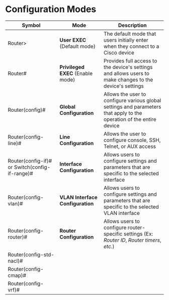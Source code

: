 # Configuration Modes

| Symbol                                         | Mode                              | Description                                                                                                          |     
| ---------------------------------------------- | --------------------------------- | -------------------------------------------------------------------------------------------------------------------- | 
| Router>                                        | **User EXEC** (Default mode)      | The default mode that users initially enter when they connect to a Cisco device                                      |     
| Router#                                        | **Privileged EXEC** (Enable mode) | Provides full access to the device's settings and allows users to make changes to the device's settings              |     
| Router(config)#                                | **Global Configuration**          | Allows the user to configure various global settings and parameters that apply to the operation of the entire device |     
| Router(config-line)#                           | **Line Configuration**            | Allows the user to configure console, SSH, Telnet, or AUX access                                                     |     
| Router(config-if)# or Switch(config-if-range)# | **Interface Configuration**       | Allows users to configure settings and parameters that are specific to the selected interface                        |     
| Router(config-vlan)#                           | **VLAN Interface Configuration**   | Allows users to configure settings and parameters that are specific to the selected VLAN interface                                                                                                                     |     
| Router(config-router)# | **Router Configuration** | Allows users to configure router-specific settings (Ex: *Router ID*, *Router timers*, *etc.*) |
| Router(config-std-nacl)# |  |  |
| Router(config-cmap)# |  |  |  
| Router(config-vrf)# |  |  |
